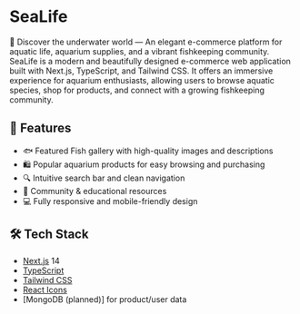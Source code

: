# SeaLife
🌊 Discover the underwater world — An elegant e-commerce platform for aquatic life, aquarium supplies, and a vibrant fishkeeping community.
SeaLife is a modern and beautifully designed e-commerce web application built with Next.js, TypeScript, and Tailwind CSS. It offers an immersive experience for aquarium enthusiasts, allowing users to browse aquatic species, shop for products, and connect with a growing fishkeeping community.

## 🚀 Features

- 🐟 Featured Fish gallery with high-quality images and descriptions
- 🛍️ Popular aquarium products for easy browsing and purchasing
- 🔍 Intuitive search bar and clean navigation
- 💬 Community & educational resources
- 💻 Fully responsive and mobile-friendly design

## 🛠️ Tech Stack

- [Next.js](https://nextjs.org/) 14
- [TypeScript](https://www.typescriptlang.org/)
- [Tailwind CSS](https://tailwindcss.com/)
- [React Icons](https://react-icons.github.io/react-icons/)
- [MongoDB (planned)] for product/user data

